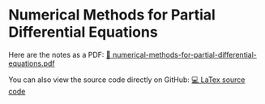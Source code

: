 # Numerical Methods for Partial Differential Equations

Here are the notes as a PDF: [📙 numerical-methods-for-partial-differential-equations.pdf](numerical-methods-for-partial-differential-equations.pdf)

You can also view the source code directly on GitHub: [💻 LaTex source code](
    https://github.com/PoliMI-HPC-E-notes-projects-AndreVale69/HPC-E-PoliMI-university-notes/tree/main/numerical-methods-for-partial-differential-equations/notes
)
